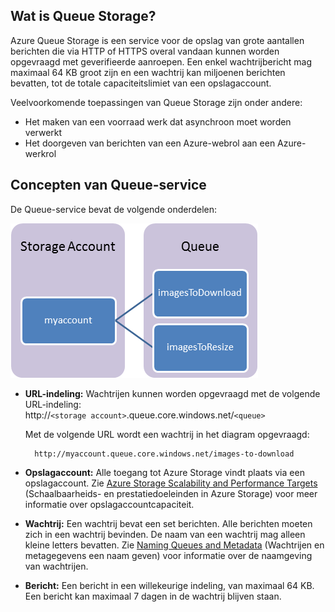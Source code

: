 ## Wat is Queue Storage?

Azure Queue Storage is een service voor de opslag van grote aantallen berichten die via HTTP of HTTPS overal vandaan kunnen worden opgevraagd met geverifieerde aanroepen. Een enkel wachtrijbericht mag maximaal 64 KB groot zijn en een wachtrij kan miljoenen berichten bevatten, tot de totale capaciteitslimiet van een opslagaccount.

Veelvoorkomende toepassingen van Queue Storage zijn onder andere:

-   Het maken van een voorraad werk dat asynchroon moet worden verwerkt
-   Het doorgeven van berichten van een Azure-webrol aan een Azure-werkrol

## Concepten van Queue-service

De Queue-service bevat de volgende onderdelen:

![Queue1](./media/storage-queue-concepts-include/queue1.png)


- **URL-indeling:** Wachtrijen kunnen worden opgevraagd met de volgende URL-indeling:   
    http://`<storage account>`.queue.core.windows.net/`<queue>` 
      
    Met de volgende URL wordt een wachtrij in het diagram opgevraagd:  
        
        http://myaccount.queue.core.windows.net/images-to-download

- **Opslagaccount:** Alle toegang tot Azure Storage vindt plaats via een opslagaccount. Zie [Azure Storage Scalability and Performance Targets](../articles/storage/storage-scalability-targets.md) (Schaalbaarheids- en prestatiedoeleinden in Azure Storage) voor meer informatie over opslagaccountcapaciteit.

- **Wachtrij:** Een wachtrij bevat een set berichten. Alle berichten moeten zich in een wachtrij bevinden. De naam van een wachtrij mag alleen kleine letters bevatten. Zie [Naming Queues and Metadata](https://msdn.microsoft.com/library/azure/dd179349.aspx) (Wachtrijen en metagegevens een naam geven) voor informatie over de naamgeving van wachtrijen.

- **Bericht:** Een bericht in een willekeurige indeling, van maximaal 64 KB. Een bericht kan maximaal 7 dagen in de wachtrij blijven staan.



<!--HONumber=Jun16_HO2-->


